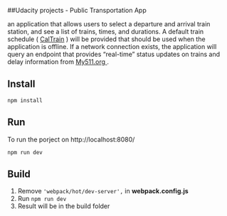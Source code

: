 ##Udacity projects - Public Transportation App

an application that allows users to select a departure and arrival train station, and see a list of trains, times, and durations. A default train schedule ( [CalTrain](http://www.caltrain.com/developer.html) ) will be provided that should be used when the application is offline. If a network connection exists, the application will query an endpoint that provides “real-time” status updates on trains and delay information from [My511.org ](http://511.org/developer-resources_transit-data-feed.asp).

Install
-------------
```shell
npm install
```

Run
-------------
To run the porject on http://localhost:8080/ 
```shell
npm run dev
```

Build
-------------
1. Remove ``` 'webpack/hot/dev-server', ``` in **webpack.config.js**
2. Run ``` npm run dev ```
3. Result will be in the build folder
